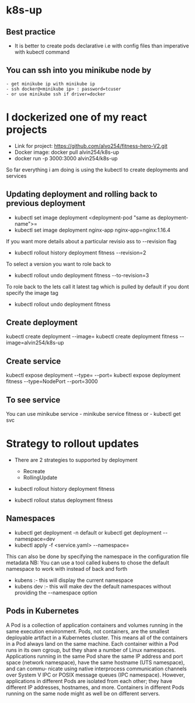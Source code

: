 # k8s-up
## Best practice
 - It is better to create pods declarative i.e with config files than imperative with kubectl command
## You can ssh into you minikube node by
    - get minikube ip with minikube ip
    - ssh docker@<minikube ip> : password=tcuser
    - or use minikube ssh if driver=docker 

# I dockerized one of my react projects
 - Link for project: https://github.com/alvo254/fitness-hero-V2.git
 - Docker image: docker pull alvin254/k8s-up
 - docker run -p 3000:3000 alvin254/k8s-up
 

So far everything i am doing is using the kubectl to create deployments and services

## Updating deployment and rolling back to previous deployment
 - kubectl set image deployment <deploymnent-name> <deployment-pod "same as deployment-name">=<image-to-replace-deployment>
 - kubectl set image deployment nginx-app nginx-app=nginx:1.16.4

If you want more details about a particular revisio ass to --revision flag
 - kubectl rollout history deployment fitness --revision=2

To select a version you want to role back to 
 - kubectl rollout undo deployment fitness --to-revision=3

To role back to the lets call it latest tag which is pulled by default if you dont specify the image tag
 - kubectl rollout undo deployment fitness


## Create deployment
kubectl create deployment <name-of-deployment> --image=<image> 
kubectl create deployment fitness --image=alvin254/k8s-up


## Create service
kubectl expose deployment <name-of-deployment> --type=<type-of-service> --port=<port-to-expose>
kubectl expose deployment fitness --type=NodePort --port=3000

## To see service 
You can use minikube service <service-name>
    - minikube service fitness
    or
    - kubectl get svc

# Strategy to rollout updates
 - There are 2 strategies to supported by deployment 
    - Recreate
    - RollingUpdate

 - kubectl rollout history deployment fitness
 - kubectl rollout status deployment fitness

## Namespaces
 - kubectl get deployment -n default or kubectl get deployment --namespace=dev
 - kubectl apply -f <service.yaml> --namespace=<name-of-namespace>

This can also be done by specifying the namespace in the configuration file metadata
NB: You can use a tool called kubens to chose the default namespace to work with instead of back and forth 
 - kubens :- this will display the current namespace
 - kubens dev :- this will make dev the default namespaces without providing the --namespace option
 
 

## Pods in Kubernetes
A Pod is a collection of application containers and volumes running in the same execution environment. Pods, not containers, are the smallest deployable artifact in a Kubernetes cluster. This means all of the containers in a Pod always land on the same machine.
Each container within a Pod runs in its own cgroup, but they share a number of Linux namespaces.
Applications running in the same Pod share the same IP address and port space (network namespace), have the same hostname (UTS namespace), and can commu‐ nicate using native interprocess communication channels over System V IPC or POSIX message queues (IPC namespace). However, applications in different Pods are isolated from each other; they have different IP addresses, hostnames, and more. Containers in different Pods running on the same node might as well be on different servers.


